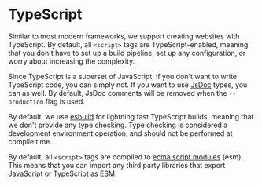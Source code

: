 # TypeScript

Similar to most modern frameworks, we support creating websites with TypeScript.
By default, all `<script>` tags are TypeScript-enabled, meaning that you don't
have to set up a build pipeline, set up any configuration, or worry about
increasing the complexity.

Since TypeScript is a superset of JavaScript, if you don't want to write
TypeScript code, you can simply not.
If you want to use [JsDoc](https://jsdoc.app/) types, you can as well.
By default, JsDoc comments will be removed when the `--production` flag is
used.

By default, we use [esbuild](https://esbuild.github.io/) for lightning fast
TypeScript builds, meaning that we don't provide any type checking.
Type checking is considered a development environment operation, and should not
be performed at compile time.

By default, all `<script>` tags are compiled to
[ecma script modules](https://webpack.js.org/guides/ecma-script-modules/) (esm).
This means that you can import any third party libraries that export JavaScript
or TypeScript as ESM.

